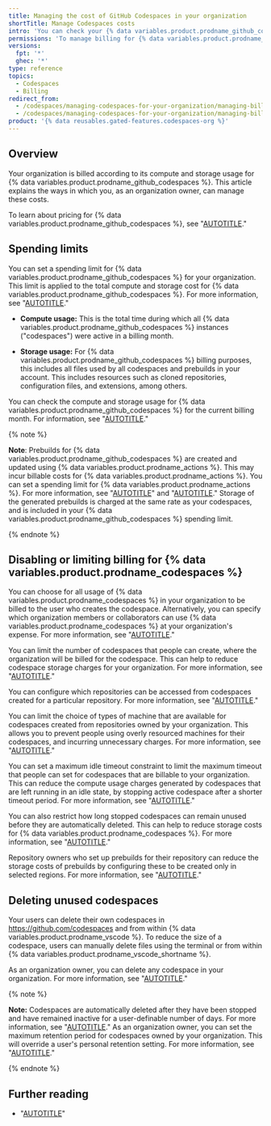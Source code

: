 ```yaml
---
title: Managing the cost of GitHub Codespaces in your organization
shortTitle: Manage Codespaces costs
intro: 'You can check your {% data variables.product.prodname_github_codespaces %} usage and set usage limits.'
permissions: 'To manage billing for {% data variables.product.prodname_github_codespaces %} for an organization, you must be an organization owner or a billing manager.'
versions:
  fpt: '*'
  ghec: '*'
type: reference
topics:
  - Codespaces
  - Billing
redirect_from:
  - /codespaces/managing-codespaces-for-your-organization/managing-billing-for-codespaces-in-your-organization
  - /codespaces/managing-codespaces-for-your-organization/managing-billing-for-github-codespaces-in-your-organization
product: '{% data reusables.gated-features.codespaces-org %}'
---
```


## Overview

Your organization is billed according to its compute and storage usage for {% data variables.product.prodname_github_codespaces %}. This article explains the ways in which you, as an organization owner, can manage these costs.

To learn about pricing for {% data variables.product.prodname_github_codespaces %}, see "[AUTOTITLE](/billing/managing-billing-for-github-codespaces/about-billing-for-github-codespaces#codespaces-pricing)."

## Spending limits

You can set a spending limit for {% data variables.product.prodname_github_codespaces %} for your organization. This limit is applied to the total compute and storage cost for {% data variables.product.prodname_github_codespaces %}. For more information, see "[AUTOTITLE](/billing/managing-billing-for-github-codespaces/managing-the-spending-limit-for-github-codespaces)."

- **Compute usage:** This is the total time during which all {% data variables.product.prodname_github_codespaces %} instances ("codespaces") were active in a billing month.

- **Storage usage:** For {% data variables.product.prodname_github_codespaces %} billing purposes, this includes all files used by all codespaces and prebuilds in your account. This includes resources such as cloned repositories, configuration files, and extensions, among others.

You can check the compute and storage usage for {% data variables.product.prodname_github_codespaces %} for the current billing month. For information, see "[AUTOTITLE](/billing/managing-billing-for-github-codespaces/viewing-your-github-codespaces-usage)."

{% note %}

**Note**: Prebuilds for {% data variables.product.prodname_github_codespaces %} are created and updated using {% data variables.product.prodname_actions %}. This may incur billable costs for {% data variables.product.prodname_actions %}. You can set a spending limit for {% data variables.product.prodname_actions %}. For more information, see "[AUTOTITLE](/billing/managing-billing-for-github-codespaces/about-billing-for-github-codespaces#about-billing-for-codespaces-prebuilds)" and "[AUTOTITLE](/billing/managing-billing-for-github-actions/managing-your-spending-limit-for-github-actions)." Storage of the generated prebuilds is charged at the same rate as your codespaces, and is included in your {% data variables.product.prodname_github_codespaces %} spending limit.

{% endnote %}

## Disabling or limiting billing for {% data variables.product.prodname_codespaces %}

You can choose for all usage of {% data variables.product.prodname_codespaces %} in your organization to be billed to the user who creates the codespace. Alternatively, you can specify which organization members or collaborators can use {% data variables.product.prodname_codespaces %} at your organization's expense. For more information, see "[AUTOTITLE](/codespaces/managing-codespaces-for-your-organization/choosing-who-owns-and-pays-for-codespaces-in-your-organization)."

You can limit the number of codespaces that people can create, where the organization will be billed for the codespace. This can help to reduce codespace storage charges for your organization. For more information, see "[AUTOTITLE](/codespaces/managing-codespaces-for-your-organization/restricting-the-number-of-organization-billed-codespaces-a-user-can-create)."

You can configure which repositories can be accessed from codespaces created for a particular repository. For more information, see "[AUTOTITLE](/codespaces/managing-your-codespaces/managing-repository-access-for-your-codespaces)."

You can limit the choice of types of machine that are available for codespaces created from repositories owned by your organization. This allows you to prevent people using overly resourced machines for their codespaces, and incurring unnecessary charges. For more information, see "[AUTOTITLE](/codespaces/managing-codespaces-for-your-organization/restricting-access-to-machine-types)."

You can set a maximum idle timeout constraint to limit the maximum timeout that people can set for codespaces that are billable to your organization. This can reduce the compute usage charges generated by codespaces that are left running in an idle state, by stopping active codespace after a shorter timeout period. For more information, see "[AUTOTITLE](/codespaces/managing-codespaces-for-your-organization/restricting-the-idle-timeout-period)."

You can also restrict how long stopped codespaces can remain unused before they are automatically deleted. This can help to reduce storage costs for {% data variables.product.prodname_codespaces %}. For more information, see "[AUTOTITLE](/codespaces/managing-codespaces-for-your-organization/restricting-the-retention-period-for-codespaces)."

Repository owners who set up prebuilds for their repository can reduce the storage costs of prebuilds by configuring these to be created only in selected regions. For more information, see "[AUTOTITLE](/codespaces/prebuilding-your-codespaces/configuring-prebuilds#configuring-prebuilds)."

## Deleting unused codespaces

Your users can delete their own codespaces in https://github.com/codespaces and from within {% data variables.product.prodname_vscode %}. To reduce the size of a codespace, users can manually delete files using the terminal or from within {% data variables.product.prodname_vscode_shortname %}.

As an organization owner, you can delete any codespace in your organization. For more information, see "[AUTOTITLE](/codespaces/developing-in-codespaces/deleting-a-codespace#deleting-codespaces-in-your-organization)."

{% note %}

**Note:** Codespaces are automatically deleted after they have been stopped and have remained inactive for a user-definable number of days. For more information, see "[AUTOTITLE](/codespaces/customizing-your-codespace/configuring-automatic-deletion-of-your-codespaces)." As an organization owner, you can set the maximum retention period for codespaces owned by your organization. This will override a user's personal retention setting. For more information, see "[AUTOTITLE](/codespaces/managing-codespaces-for-your-organization/restricting-the-retention-period-for-codespaces)."

{% endnote %}

## Further reading

- "[AUTOTITLE](/codespaces/managing-codespaces-for-your-organization/listing-the-codespaces-in-your-organization)"
